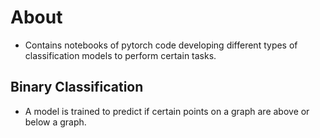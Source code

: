 # About
- Contains notebooks of pytorch code developing different types of classification models to perform certain tasks.



## Binary Classification
- A model is trained to predict if certain points on a graph are above or below a graph.
